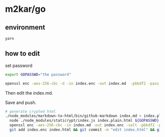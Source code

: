 # m2kar/go

## environment
```
yarn
```
## how to edit
set password
```bash
export GOPASSWD="the password"
```

```bash
openssl enc -aes-256-cbc -d -in index.enc -out index.md  -pbkdf2 -pass env:GOPASSWD
```

Then edit the index.md.

Save and push.
```bash
# generate crypted html
./node_modules/markdown-to-html/bin/github-markdown index.md > index.plain.html ; \
  node ./node_modules/staticrypt/index.js index.plain.html ${GOPASSWD} -o index.html ; \
  openssl enc -aes-256-cbc -in index.md -out index.enc -salt -pbkdf2 -pass env:GOPASSWD ; \
  git add index.enc index.html && git commit -m "edit index.html" && git push
```
